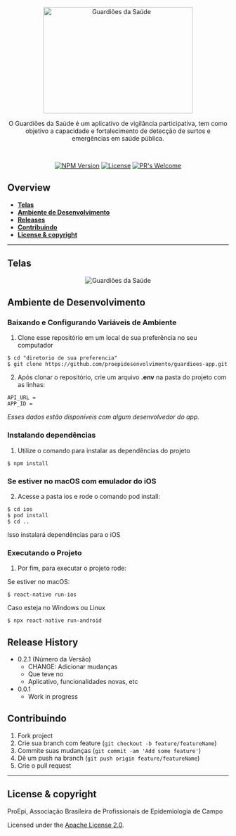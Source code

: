 <p align="center">
   <a href="https://linktr.ee/guardioesdasaude">
      <img width="340" height="242" src="https://raw.githubusercontent.com/proepidesenvolvimento/guardioes-app/feature/UpdateReadme/doc/logo-pt-comum.png" alt="Guardiões da Saúde">
   </a>
</p>

<p align="center">
  O Guardiões da Saúde é um aplicativo de vigilância participativa, tem como objetivo a capacidade e fortalecimento de detecção de surtos e emergências em saúde      pública.
</p>

<br> 
<div align="center">

[![NPM Version][npm-image]][npm-url]
[![License](https://img.shields.io/badge/License-Apache%202.0-blue.svg)](https://github.com/proepidesenvolvimento/guardioes-app/blob/master/LICENSE.md)
[![PR's Welcome](https://img.shields.io/badge/PRs-welcome-brightgreen.svg?style=flat)](http://makeapullrequest.com)  

</div>

## Overview
- **[Telas](https://github.com/proepidesenvolvimento/guardioes-app/tree/feature/UpdateReadme#telas)** 
- **[Ambiente de Desenvolvimento](https://github.com/proepidesenvolvimento/guardioes-app/tree/feature/UpdateReadme#ambiente-de-desenvolvimento)**
- **[Releases](https://github.com/proepidesenvolvimento/guardioes-app/tree/feature/UpdateReadme#release-history)**
- **[Contribuindo](https://github.com/proepidesenvolvimento/guardioes-app/tree/feature/UpdateReadme#contribuindo)**
- **[License & copyright](https://github.com/proepidesenvolvimento/guardioes-app/tree/feature/UpdateReadme#license--copyright)**

----

## Telas

<p align="center">
   <img src="https://im.ezgif.com/tmp/ezgif-1-8f699f922038.gif" alt="Guardiões da Saúde">
</p>


## Ambiente de Desenvolvimento

### Baixando e Configurando Variáveis de Ambiente
1. Clone esse repositório em um local de sua preferência no seu computador
```shel
$ cd "diretorio de sua preferencia"
$ git clone https://github.com/proepidesenvolvimento/guardioes-app.git
```

2. Após clonar o repositório, crie um arquivo **.env** na pasta do projeto com as linhas:
```
API_URL = 
APP_ID =
```
*Esses dados estão disponíveis com algum desenvolvedor do app.*

### Instalando dependências  

1. Utilize o comando para instalar as dependências do projeto
```
$ npm install
```

### Se estiver no macOS com emulador do iOS
2. Acesse a pasta ios e rode o comando pod install:
```
$ cd ios
$ pod install
$ cd ..
```
Isso instalará dependências para o iOS

### Executando o Projeto

1. Por fim, para executar o projeto rode:

Se estiver no macOS:
```
$ react-native run-ios
```

Caso esteja no Windows ou Linux
```
$ npx react-native run-android
```

## Release History

* 0.2.1 (Número da Versão)
    * CHANGE: Adicionar mudanças
    * Que teve no
    * Aplicativo, funcionalidades novas, etc
* 0.0.1
    * Work in progress

## Contribuindo

1. Fork project
2. Crie sua branch com feature (`git checkout -b feature/featureName`)
3. Commite suas mudanças (`git commit -am 'Add some feature'`)
4. Dê um push na branch (`git push origin feature/featureName`)
5. Crie o pull request

----
## License & copyright

ProEpi, Associação Brasileira de Profissionais de Epidemiologia de Campo

Licensed under the [Apache License 2.0](LICENSE.md).
<!-- Markdown link & img dfn's -->
[npm-image]: https://img.shields.io/npm/v/datadog-metrics.svg?style=flat-square
[npm-url]: https://npmjs.org/package/datadog-metrics
